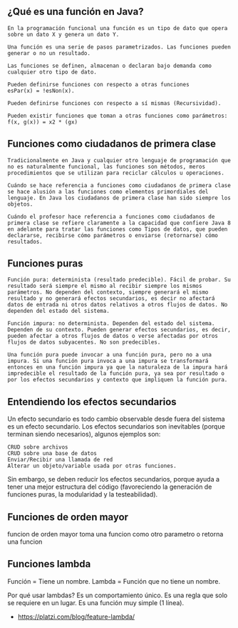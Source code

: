 ## ¿Qué es una función en Java?


    En la programación funcional una función es un tipo de dato que opera sobre un dato X y genera un dato Y.

    Una función es una serie de pasos parametrizados. Las funciones pueden generar o no un resultado.

    Las funciones se definen, almacenan o declaran bajo demanda como cualquier otro tipo de dato.

    Pueden definirse funciones con respecto a otras funciones
    esPar(x) = !esNon(x).

    Pueden definirse funciones con respecto a sí mismas (Recursividad).

    Pueden existir funciones que toman a otras funciones como parámetros:
    f(x, g(x)) = x2 * (gx)

## Funciones como ciudadanos de primera clase



    Tradicionalmente en Java y cualquier otro lenguaje de programación que no es naturalmente funcional, las funciones son métodos, meros procedimientos que se utilizan para reciclar cálculos u operaciones.

    Cuándo se hace referencia a funciones como ciudadanos de primera clase se hace alusión a las funciones como elementos primordiales del lenguaje. En Java los ciudadanos de primera clase han sido siempre los objetos.

    Cuándo el profesor hace referencia a funciones como ciudadanos de primera clase se refiere claramente a la capacidad que confiere Java 8 en adelante para tratar las funciones como Tipos de datos, que pueden declararse, recibirse cómo parámetros o enviarse (retornarse) cómo resultados.

## Funciones puras


    Función pura: determinista (resultado predecible). Fácil de probar. Su resultado será siempre el mismo al recibir siempre los mismos parámetros. No dependen del contexto, siempre generará el mismo resultado y no generará efectos secundarios, es decir no afectará datos de entrada ni otros datos relativos a otros flujos de datos. No dependen del estado del sistema.

    Función impura: no determinista. Dependen del estado del sistema. Dependen de su contexto. Pueden generar efectos secundarios, es decir, pueden afectar a otros flujos de datos o verse afectadas por otros flujos de datos subyacentes. No son predecibles.

    Una función pura puede invocar a una función pura, pero no a una impura. Si una función pura invoca a una impura se transformará entonces en una función impura ya que la naturaleza de la impura hará impredecible el resultado de la función pura, ya sea por resultado o por los efectos secundarios y contexto que impliquen la función pura.

## Entendiendo los efectos secundarios
Un efecto secundario es todo cambio observable desde fuera del sistema es un efecto secundario. Los efectos secundarios son inevitables (porque terminan siendo necesarios), algunos ejemplos son:


    CRUD sobre archivos
    CRUD sobre una base de datos
    Enviar/Recibir una llamada de red
    Alterar un objeto/variable usada por otras funciones.

Sin embargo, se deben reducir los efectos secundarios, porque ayuda a tener una mejor estructura del código (favoreciendo la generación de funciones puras, la modularidad y la testeabilidad).

## Funciones de orden mayor
funcion de orden mayor toma una funcion como otro parametro o retorna una funcion

## Funciones lambda

Función = Tiene un nombre.
Lambda = Función que no tiene un nombre.

Por qué usar lambdas?
Es un comportamiento único.
Es una regla que solo se requiere en un lugar.
Es una función muy simple (1 línea).

* https://platzi.com/blog/feature-lambda/

